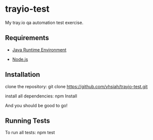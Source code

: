 # trayio-test

My tray.io qa automation test exercise.

## Requirements

- [Java Runtime Environment](http://www.oracle.com/technetwork/java/javase/downloads/jre8-downloads-2133155.html)

- [Node.js](https://nodejs.org/en/download/)

## Installation

clone the repository:
    git clone https://github.com/yhsiah/trayio-test.git

install all dependencies:
   npm Install

And you should be good to go!

## Running Tests

To run all tests:
    npm test

